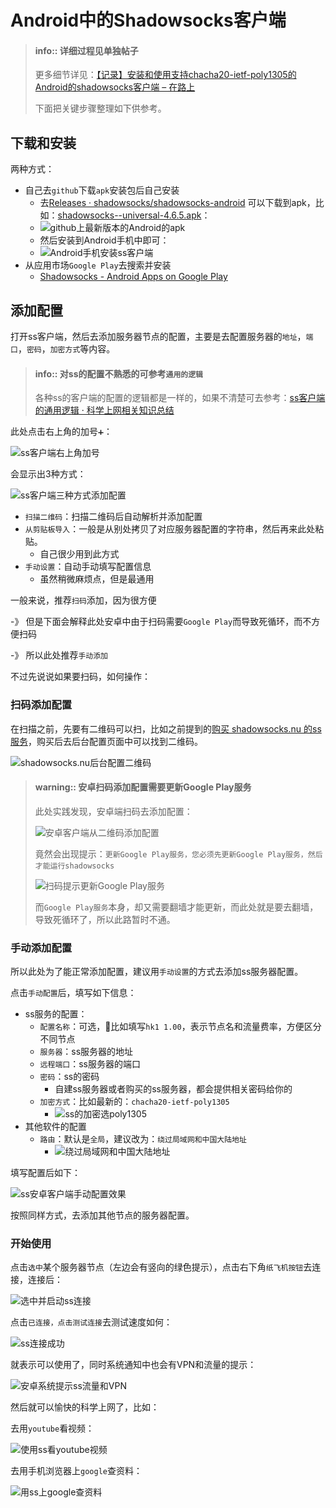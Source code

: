 # Android中的Shadowsocks客户端

> #### info:: 详细过程见单独帖子
>
> 更多细节详见：[【记录】安装和使用支持chacha20-ietf-poly1305的Android的shadowsocks客户端 – 在路上](https://www.crifan.com/install_and_use_android_shadowsocks_client_support_chacha20_ietf_poly1305/)
>
> 下面把关键步骤整理如下供参考。

## 下载和安装

两种方式：

* 自己去`github`下载`apk`安装包后自己安装
  * 去[Releases · shadowsocks/shadowsocks-android](https://github.com/shadowsocks/shadowsocks-android/releases) 可以下载到apk，比如：[shadowsocks--universal-4.6.5.apk](https://github.com/shadowsocks/shadowsocks-android/releases/download/v4.6.5/shadowsocks--universal-4.6.5.apk)：
  * ![github上最新版本的Android的apk](../../../assets/img/github_download_ss_android_apk.png)
  * 然后安装到Android手机中即可：
  * ![Android手机安装ss客户端](../../../assets/img/install_ss_android_apk_universal.png)
* 从应用市场`Google Play`去搜索并安装
  * [Shadowsocks - Android Apps on Google Play](https://play.google.com/store/apps/details?id=com.github.shadowsocks)

## 添加配置

打开ss客户端，然后去添加服务器节点的配置，主要是去配置服务器的`地址`，`端口`，`密码`，`加密方式`等内容。

> #### info:: 对ss的配置不熟悉的可参考`通用的逻辑`
>
> 各种ss的客户端的配置的逻辑都是一样的，如果不清楚可去参考：[ss客户端的通用逻辑 · 科学上网相关知识总结](https://book.crifan.com/books/scientific_network_summary/website/server_client_mode/ss_client/client_common_logic.html)

此处点击右上角的加号`➕`：

![ss客户端右上角加号](../../../assets/img/ss_client_top_add_button.png)

会显示出3种方式：

![ss客户端三种方式添加配置](../../../assets/img/ss_android_3_method_add_config.png)

* `扫描二维码`：扫描二维码后自动解析并添加配置
* `从剪贴板导入`：一般是从别处拷贝了对应服务器配置的字符串，然后再来此处粘贴。
  * 自己很少用到此方式
* `手动设置`：自动手动填写配置信息
  * 虽然稍微麻烦点，但是最通用

一般来说，推荐`扫码`添加，因为很方便

-》 但是下面会解释此处安卓中由于扫码需要`Google Play`而导致死循环，而不方便扫码

-》 所以此处推荐`手动添加`

不过先说说如果要扫码，如何操作：

### 扫码添加配置

在扫描之前，先要有二维码可以扫，比如之前提到的[购买 shadowsocks.nu 的ss服务](https://book.crifan.com/books/scientific_network_summary/website/server_client_mode/ss_server/buy_ss_service/shadowsocks_la.html)，购买后去后台配置页面中可以找到二维码。

![shadowsocks.nu后台配置二维码](../../../assets/img/shadowsocks_nu_admin_config_qrcode.png)

> #### warning:: 安卓扫码添加配置需要更新Google Play服务
>
> 此处实践发现，安卓端扫码去添加配置：
> 
> ![安卓客户端从二维码添加配置](../../../assets/img/android_ss_client_add_config_from_qrcode.png)
> 
> 竟然会出现提示：`更新Google Play服务，您必须先更新Google Play服务，然后才能运行shadowsocks`
> 
> ![扫码提示更新Google Play服务](../../../assets/img/scan_code_notice_update_google_play_service.png)
>
> 而`Google Play服务`本身，却又需要翻墙才能更新，而此处就是要去翻墙，导致死循环了，所以此路暂时不通。

### 手动添加配置

所以此处为了能正常添加配置，建议用`手动设置`的方式去添加ss服务器配置。

点击`手动配置`后，填写如下信息：

* ss服务的配置：
  * `配置名称`：可选，比如填写`hk1 1.00`，表示节点名和流量费率，方便区分不同节点
  * `服务器`：ss服务器的地址
  * `远程端口`：ss服务器的端口
  * `密码`：ss的密码
    * 自建ss服务器或者购买的ss服务器，都会提供相关密码给你的
  * `加密方式`：比如最新的：`chacha20-ietf-poly1305`
    * ![ss的加密选poly1305](../../../assets/img/ss_config_encrypt_use_poly1305.png)
* 其他软件的配置
  * `路由`：默认是`全局`，建议改为：`绕过局域网和中国大陆地址`
    * ![绕过局域网和中国大陆地址](../../../assets/img/ss_route_bypass_local_and_china_url.png)

填写配置后如下：

![ss安卓客户端手动配置效果](../../../assets/img/ss_android_added_config_effect.png)

按照同样方式，去添加其他节点的服务器配置。

### 开始使用

点击`选中`某个服务器节点（左边会有竖向的绿色提示），点击右下角`纸飞机按钮`去连接，连接后：

![选中并启动ss连接](../../../assets/img/ss_select_and_click_to_run_start.png)

点击`已连接，点击测试连接`去测试速度如何：

![ss连接成功](../../../assets/img/ss_show_connect_ok_and_delay.png)

就表示可以使用了，同时系统通知中也会有VPN和流量的提示：

![安卓系统提示ss流量和VPN](../../../assets/img/android_system_notice_ss_traffic.png)

然后就可以愉快的科学上网了，比如：

去用`youtube`看视频：

![使用ss看youtube视频](../../../assets/img/android_use_youtube_see_video.png)

去用手机浏览器上`google`查资料：

![用ss上google查资料](../../../assets/img/ss_android_browser_google_search.png)
